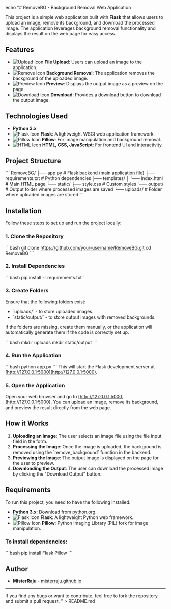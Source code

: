echo "# RemoveBG - Background Removal Web Application

This project is a simple web application built with **Flask** that allows users to upload an image, remove its background, and download the processed image.
The application leverages background removal functionality and displays the result on the web page for easy access.

## Features
- ![Upload Icon](https://img.icons8.com/ios/50/000000/upload.png) **File Upload**: Users can upload an image to the application.
- ![Remove Icon](https://img.icons8.com/ios/50/000000/delete-background.png) **Background Removal**: The application removes the background of the uploaded image.
- ![Preview Icon](https://img.icons8.com/ios/50/000000/image.png) **Preview**: Displays the output image as a preview on the page.
- ![Download Icon](https://img.icons8.com/ios/50/000000/download.png) **Download**: Provides a download button to download the output image.

## Technologies Used
- **Python 3.x**
- ![Flask Icon](https://img.icons8.com/ios/50/000000/flask.png) **Flask**: A lightweight WSGI web application framework.
- ![Pillow Icon](https://img.icons8.com/ios/50/000000/image-file.png) **Pillow**: For image manipulation and background removal.
- ![HTML Icon](https://img.icons8.com/ios/50/000000/html-5.png) **HTML, CSS, JavaScript**: For frontend UI and interactivity.

## Project Structure

\`\`\`
RemoveBG/
├── app.py                # Flask backend (main application file)
├── requirements.txt      # Python dependencies
├── templates/
│   └── index.html        # Main HTML page
└── static/
    ├── style.css         # Custom styles
    └── output/           # Output folder where processed images are saved
    └── uploads/          # Folder where uploaded images are stored
\`\`\`

## Installation

Follow these steps to set up and run the project locally:

### 1. Clone the Repository
\`\`\`bash
git clone https://github.com/your-username/RemoveBG.git
cd RemoveBG
\`\`\`

### 2. Install Dependencies
\`\`\`bash
pip install -r requirements.txt
\`\`\`

### 3. Create Folders
Ensure that the following folders exist:
- \`uploads/\` - to store uploaded images.
- \`static/output/\` - to store output images with removed backgrounds.

If the folders are missing, create them manually, or the application will automatically generate them if the code is correctly set up.

\`\`\`bash
mkdir uploads
mkdir static/output
\`\`\`

### 4. Run the Application
\`\`\`bash
python app.py
\`\`\`
This will start the Flask development server at [http://127.0.0.1:5000](http://127.0.0.1:5000).

### 5. Open the Application
Open your web browser and go to [http://127.0.0.1:5000](http://127.0.0.1:5000). You can upload an image, remove its background, and preview the result directly from the web page.

## How it Works

1. **Uploading an Image**: The user selects an image file using the file input field in the form.
2. **Processing the Image**: Once the image is uploaded, the background is removed using the \`remove_background\` function in the backend.
3. **Previewing the Image**: The output image is displayed on the page for the user to preview.
4. **Downloading the Output**: The user can download the processed image by clicking the \"Download Output\" button.

## Requirements

To run this project, you need to have the following installed:
- **Python 3.x**: Download from [python.org](https://www.python.org/downloads/).
- ![Flask Icon](https://img.icons8.com/ios/50/000000/flask.png) **Flask**: A lightweight Python web framework.
- ![Pillow Icon](https://img.icons8.com/ios/50/000000/image-file.png) **Pillow**: Python Imaging Library (PIL) fork for image manipulation.

### To install dependencies:
\`\`\`bash
pip install Flask Pillow
\`\`\`

## Author

- **MisterRaju** - [misterraju.github.io](https://misterraju.github.io)

---

If you find any bugs or want to contribute, feel free to fork the repository and submit a pull request.
" > README.md
